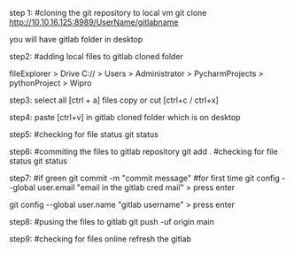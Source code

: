 step 1:
#cloning the git repository to local vm
git clone http://10.10.16.125:8989/UserName/gitlabname

you will have gitlab folder in desktop

step2:
#adding local files to gitlab cloned folder

fileExplorer > Drive C:// > Users > Administrator > PycharmProjects > pythonProject > Wipro

step3:
select all [ctrl + a] files copy or cut [ctrl+c / ctrl+x]

step4:
paste [ctrl+v] in gitlab cloned folder which is on desktop

step5:
#checking for file status
git status

step6:
#commiting the files to gitlab repository
git add .
#checking for file status
git status

step7:
#if green
git commit -m "commit message"
#for first time
git config --global user.email "email in the gitlab cred mail" > press enter

git config --global user.name "gitlab username" > press enter

step8:
#pusing the files to gitlab
git push -uf origin main

step9:
#checking for files online
refresh the gitlab